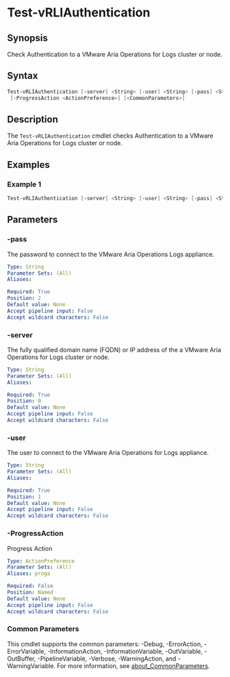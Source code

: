 # Test-vRLIAuthentication

## Synopsis

Check Authentication to a VMware Aria Operations for Logs cluster or node.

## Syntax

```powershell
Test-vRLIAuthentication [-server] <String> [-user] <String> [-pass] <String>
 [-ProgressAction <ActionPreference>] [<CommonParameters>]
```

## Description

The `Test-vRLIAuthentication` cmdlet checks Authentication to a VMware Aria Operations for Logs cluster or node.

## Examples

### Example 1

```powershell
Test-vRLIAuthentication [-server] <String> [-user] <String> [-pass] <String>
```

## Parameters

### -pass

The password to connect to the VMware Aria Operations Logs appliance.

```yaml
Type: String
Parameter Sets: (All)
Aliases:

Required: True
Position: 2
Default value: None
Accept pipeline input: False
Accept wildcard characters: False
```

### -server

The fully qualified domain name (FQDN) or IP address of the a VMware Aria Operations for Logs cluster or node.

```yaml
Type: String
Parameter Sets: (All)
Aliases:

Required: True
Position: 0
Default value: None
Accept pipeline input: False
Accept wildcard characters: False
```

### -user

The user to connect to the VMware Aria Operations for Logs appliance.

```yaml
Type: String
Parameter Sets: (All)
Aliases:

Required: True
Position: 1
Default value: None
Accept pipeline input: False
Accept wildcard characters: False
```

### -ProgressAction

Progress Action

```yaml
Type: ActionPreference
Parameter Sets: (All)
Aliases: proga

Required: False
Position: Named
Default value: None
Accept pipeline input: False
Accept wildcard characters: False
```

### Common Parameters

This cmdlet supports the common parameters: -Debug, -ErrorAction, -ErrorVariable, -InformationAction, -InformationVariable, -OutVariable, -OutBuffer, -PipelineVariable, -Verbose, -WarningAction, and -WarningVariable. For more information, see [about_CommonParameters](http://go.microsoft.com/fwlink/?LinkID=113216).
